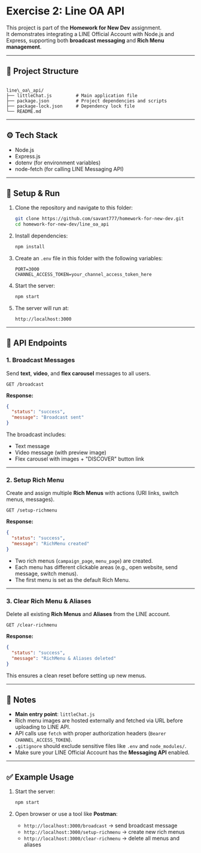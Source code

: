 # Exercise 2: Line OA API

This project is part of the **Homework for New Dev** assignment.  
It demonstrates integrating a LINE Official Account with Node.js and Express, supporting both **broadcast messaging** and **Rich Menu management**.

---

## 📂 Project Structure
```

line\_oa\_api/
├── littleChat.js         # Main application file
├── package.json          # Project dependencies and scripts
├── package-lock.json     # Dependency lock file
└── README.md

````

---

## ⚙️ Tech Stack
- Node.js
- Express.js
- dotenv (for environment variables)
- node-fetch (for calling LINE Messaging API)

---

## 🚀 Setup & Run

1. Clone the repository and navigate to this folder:
   ```bash
   git clone https://github.com/savant777/homework-for-new-dev.git
   cd homework-for-new-dev/line_oa_api
   ```

2. Install dependencies:

   ```bash
   npm install
   ```

3. Create an `.env` file in this folder with the following variables:

   ```
   PORT=3000
   CHANNEL_ACCESS_TOKEN=your_channel_access_token_here
   ```

4. Start the server:

   ```bash
   npm start
   ```

5. The server will run at:

   ```
   http://localhost:3000
   ```

---

## 🔗 API Endpoints

### 1. Broadcast Messages

Send **text**, **video**, and **flex carousel** messages to all users.

```
GET /broadcast
```

**Response:**

```json
{
  "status": "success",
  "message": "Broadcast sent"
}
```

The broadcast includes:

* Text message
* Video message (with preview image)
* Flex carousel with images + "DISCOVER" button link

---

### 2. Setup Rich Menu

Create and assign multiple **Rich Menus** with actions (URI links, switch menus, messages).

```
GET /setup-richmenu
```

**Response:**

```json
{
  "status": "success",
  "message": "RichMenu created"
}
```

* Two rich menus (`campaign_page`, `menu_page`) are created.
* Each menu has different clickable areas (e.g., open website, send message, switch menus).
* The first menu is set as the default Rich Menu.

---

### 3. Clear Rich Menu & Aliases

Delete all existing **Rich Menus** and **Aliases** from the LINE account.

```
GET /clear-richmenu
```

**Response:**

```json
{
  "status": "success",
  "message": "RichMenu & Aliases deleted"
}
```

This ensures a clean reset before setting up new menus.

---

## 📝 Notes

* **Main entry point**: `littleChat.js`
* Rich menu images are hosted externally and fetched via URL before uploading to LINE API.
* API calls use `fetch` with proper authorization headers (`Bearer CHANNEL_ACCESS_TOKEN`).
* `.gitignore` should exclude sensitive files like `.env` and `node_modules/`.
* Make sure your LINE Official Account has the **Messaging API** enabled.

---

## ✅ Example Usage

1. Start the server:

   ```bash
   npm start
   ```
2. Open browser or use a tool like **Postman**:

   * `http://localhost:3000/broadcast` → send broadcast message
   * `http://localhost:3000/setup-richmenu` → create new rich menus
   * `http://localhost:3000/clear-richmenu` → delete all menus and aliases
